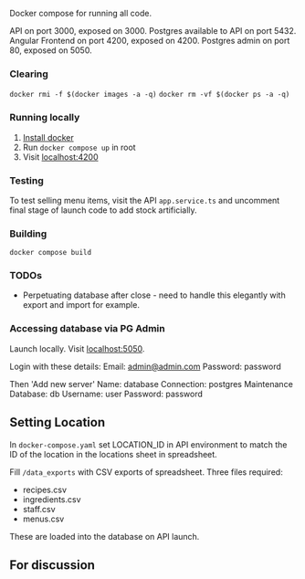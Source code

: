Docker compose for running all code.

API on port 3000, exposed on 3000.
Postgres available to API on port 5432.
Angular Frontend on port 4200, exposed on 4200.
Postgres admin on port 80, exposed on 5050.

### Clearing

`docker rmi -f $(docker images -a -q)`
`docker rm -vf $(docker ps -a -q)`

### Running locally

1. [Install docker](https://docs.docker.com/get-docker/)
2. Run `docker compose up` in root
3. Visit [localhost:4200](http://localhost:4200)

### Testing

To test selling menu items, visit the API `app.service.ts` and uncomment final stage of launch code to add stock artificially.

### Building

`docker compose build`

### TODOs

- Perpetuating database after close - need to handle this elegantly with export and import for example.

### Accessing database via PG Admin

Launch locally. Visit [localhost:5050](http://localhost:5050).

Login with these details:
Email: admin@admin.com
Password: password

Then 'Add new server'
Name: database
Connection: postgres
Maintenance Database: db
Username: user
Password: password

## Setting Location

In `docker-compose.yaml` set LOCATION_ID in API environment to match the ID of the location in the locations sheet in spreadsheet.

Fill `/data_exports` with CSV exports of spreadsheet. Three files required:

- recipes.csv
- ingredients.csv
- staff.csv
- menus.csv

These are loaded into the database on API launch.

## For discussion
